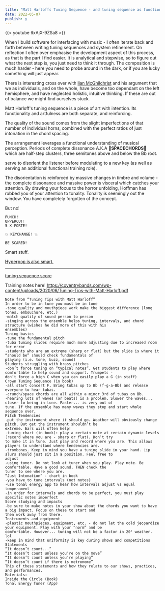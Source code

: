 ```yaml
---
title: "Matt Harloffs Tuning Sequence - and tuning sequence as functional application of art"
date: 2022-05-07
publish: y
---
```


{{< youtube 6xAjX-9ZSa8 >}}

When I build software for interfacing with music - I often iterate back and forth between writing tuning sequences and system refinement.  On reflection I often over emphasise the development aspect of this process, as that is the part I find easier.  It is analytical and stepwise, so to figure out what the next step is, you just need to think it through.  The composition is much harder - here you need to probe around in the dark, or if you are lucky something will just appear. 

There is interesting cross over with [Iian McGhilchrist](Neurotheology,%20aliens,%20and%20understanding%20the%20immaterial.md) and his argument that we as individuals, and on the whole, have become too dependant on the left hemisphere, and have neglected holistic, intuitive thinking.  If these are out of balance we might find ourselves stuck.

Matt Harloff's tuning sequence is a piece of art with intention.  Its functionality and artfulness are both separate, and reinforcing. 

The quality of the sound comes from the slight imperfections of that number of individual horns, combined with the perfect ratios of just intonation in the chord spacing.

The arrangement leverages a functional understanding of musical perception.  Periods of complete dissonance A.K.A  **🔭SPACECHORDS🔭**  which are half-step clusters, three semitones above and below the Bb root.


serve to disorient the listener before modulating to a new key (as well as serving an additional functional training role).  

The disorientation is reinforced by massive changes in timbre and volume - the complete dissonance and massive power is visceral which catches your attention.  By drawing your focus to the horror unfolding, Hoffman has robbed you of your attention to tonality.  Tonality is seemingly out the window.   You have completely forgotten of the concept.

But no!  

```
PUNCH!
UPPERCUT!
5 X FORTE!

💥 KEYCHANGE! 💥 

BE SCARED!
```

Smart stuff. 

[Hyperpop is also smart.](Hyperpop%20is%20smart..md)


---

[tuning sequence score](https://musescore.com/user/10568981/scores/5096764)

Training notes here! https://coventrybands.com/wp-content/uploads/2020/06/Tuning-Tips-with-Matt-Harloff.pdf

```
Note from “Tuning Tips with Matt Harloff”  
In order to be in tune you must be in tone  
-tone quality and mouthpiece work make the biggest difference (long tones, embouchure, etc.)  
-match quality of sound person to person  
-singing across the ensemble helps tuning, intervals, and chord structure (wishes he did more of this with his  
ensembles)  
Tuning basics  
-tune the fundamental pitch  
-tuba tuning slides require much more adjusting due to increased room for error  
-students who are an extreme (sharp or flat) but the slide is where it “should be” should check fundamentals of  
playing (i.e. tone, buzz, sound)  
Students struggling with brass pitches  
-don’t force tuning on “typical notes”. Get students to play where comfortable to help sound and support. Trumpets -  
don’t force a high C when you can easily play a G (in staff)  
Crown Tuning Sequence (in book)  
-all start concert F. Bring tubas up to Bb (f-g-a-Bb) and release everyone to hear tubas.  
-crunch/space chords are all within a minor 3rd of tubas on Bb.  
-hearing lots of waves (or beats) is a problem. Slower the waves... closer to being in tune. Faster... is very out of  
tune. If the ensemble has many waves they stop and start whole sequence over.  
Pitch Tendencies  
-put the instrument where it should go. Weather will obviously change pitch. But get the instrument shouldn’t be  
extreme. Ears will often help!  
-tuning chart (in book): play a certain note at certain dynamic levels (record where you are - sharp or flat). Don’t try  
to make it in tune. Just play and record where you are. This allows players to understand where tendencies are.  
-trombones. Keep in mind you have a tuning slide in your hand. Lip slurs should just sit in a position. Feel free to  
adjust  
-using tuner. Do not look at tuner when you play. Play note. Be comfortable. Have a good sound. THEN check the  
tuner to see where you are.  
“Just Intonation” - chart in book  
-you have to tune intervals (not notes)  
-use tonal energy app to hear how intervals adjust vs equal temperament  
-in order for intervals and chords to be perfect, you must play specific notes imperfect  
Score studying and impacts  
-be sure to make notes in your show about the chords you want to have a big impact. Focus on these to start and  
then work away from there.  
Instruments and equipment  
-plastic mouthpieces, equipment, etc. - do not let the cold jeopardize your equipment. Play with your “norm” and be  
comfortable. However... tuning will not be a factor in 20° weather. lol  
-keep in mind that uniformity is key during shows and competitions  
Statements  
“It doesn’t count...”  
“It doesn’t count unless you’re on the move”  
“It doesn’t count unless you’re playing”  
“It doesn’t count if there is metronome”  
This of these statements and how they relate to our shows, practices, and performances.  
Materials:  
Inside the Circle (Book)  
Tonal Energy Tuner (App)
```

